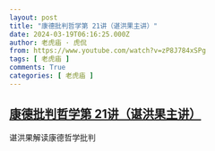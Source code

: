 ```yaml
---
layout: post
title: "康德批判哲学第 21讲（谌洪果主讲）"
date: 2024-03-19T06:16:25.000Z
author: 老虎庙 · 虎侃
from: https://www.youtube.com/watch?v=zP8J784xSPg
tags: [ 老虎庙 ]
comments: True
categories: [ 老虎庙 ]
---
```

<!--1710828985000-->
[康德批判哲学第 21讲（谌洪果主讲）](https://www.youtube.com/watch?v=zP8J784xSPg)
------

<div>
谌洪果解读康德哲学批判
</div>
